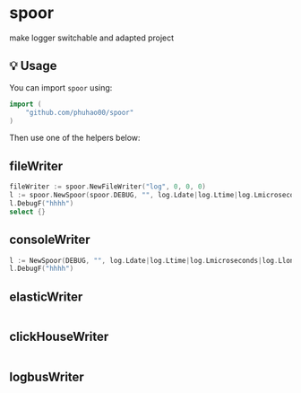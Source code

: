 # spoor
make logger switchable and adapted project


## 💡 Usage

You can import `spoor` using:

```go
import (
    "github.com/phuhao00/spoor"
)
```

Then use one of the helpers below:

## fileWriter
```go
fileWriter := spoor.NewFileWriter("log", 0, 0, 0)
l := spoor.NewSpoor(spoor.DEBUG, "", log.Ldate|log.Ltime|log.Lmicroseconds|log.Llongfile, spoor.WithFileWriter(fileWriter))
l.DebugF("hhhh")
select {}

```

## consoleWriter

```` go
l := NewSpoor(DEBUG, "", log.Ldate|log.Ltime|log.Lmicroseconds|log.Llongfile, WithNormalWriter(os.Stdout))
l.DebugF("hhhh")
````
## elasticWriter

````go


````
## clickHouseWriter

````go


````
## logbusWriter

````go


````